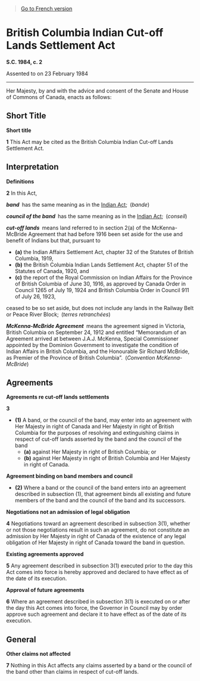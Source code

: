 > [Go to French version](/fr/Lois/Lois%20du%20Canada/1984/ch.%202.md)

# British Columbia Indian Cut-off Lands Settlement Act

**S.C. 1984, c. 2**


Assented to on 23 February 1984

----------



Her Majesty, by and with the advice and consent of the Senate and House of Commons of Canada, enacts as follows:






## Short Title



**Short title**

**1** This Act may be cited as the British Columbia Indian Cut-off Lands Settlement Act.




## Interpretation



**Definitions**

**2** In this Act,

***band*** has the same meaning as in the [Indian Act](/en/Acts/Revised%20Statutes%20of%20Canada/I/I-5.md); (*bande*)

***council of the band*** has the same meaning as in the [Indian Act](/en/Acts/Revised%20Statutes%20of%20Canada/I/I-5.md); (*conseil*)

***cut-off lands*** means land referred to in section 2(a) of the McKenna-McBride Agreement that had before 1916 been set aside for the use and benefit of Indians but that, pursuant to
- **(a)** the Indian Affairs Settlement Act, chapter 32 of the Statutes of British Columbia, 1919,
- **(b)** the British Columbia Indian Lands Settlement Act, chapter 51 of the Statutes of Canada, 1920, and
- **(c)** the report of the Royal Commission on Indian Affairs for the Province of British Columbia of June 30, 1916, as approved by Canada Order in Council 1265 of July 19, 1924 and British Columbia Order in Council 911 of July 26, 1923,

ceased to be so set aside, but does not include any lands in the Railway Belt or Peace River Block; (*terres retranchées*)

***McKenna-McBride Agreement*** means the agreement signed in Victoria, British Columbia on September 24, 1912 and entitled “Memorandum of an Agreement arrived at between J.A.J. McKenna, Special Commissioner appointed by the Dominion Government to investigate the condition of Indian Affairs in British Columbia, and the Honourable Sir Richard McBride, as Premier of the Province of British Columbia”. (*Convention McKenna-McBride*)




## Agreements



**Agreements re cut-off lands settlements**

**3** 

- **(1)** A band, or the council of the band, may enter into an agreement with Her Majesty in right of Canada and Her Majesty in right of British Columbia for the purposes of resolving and extinguishing claims in respect of cut-off lands asserted by the band and the council of the band
	- **(a)** against Her Majesty in right of British Columbia; or
	- **(b)** against Her Majesty in right of British Columbia and Her Majesty in right of Canada.

**Agreement binding on band members and council**

- **(2)** Where a band or the council of the band enters into an agreement described in subsection (1), that agreement binds all existing and future members of the band and the council of the band and its successors.




**Negotiations not an admission of legal obligation**

**4** Negotiations toward an agreement described in subsection 3(1), whether or not those negotiations result in such an agreement, do not constitute an admission by Her Majesty in right of Canada of the existence of any legal obligation of Her Majesty in right of Canada toward the band in question.




**Existing agreements approved**

**5** Any agreement described in subsection 3(1) executed prior to the day this Act comes into force is hereby approved and declared to have effect as of the date of its execution.




**Approval of future agreements**

**6** Where an agreement described in subsection 3(1) is executed on or after the day this Act comes into force, the Governor in Council may by order approve such agreement and declare it to have effect as of the date of its execution.




## General



**Other claims not affected**

**7** Nothing in this Act affects any claims asserted by a band or the council of the band other than claims in respect of cut-off lands.


